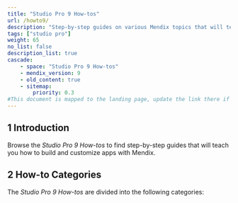 ```yaml
---
title: "Studio Pro 9 How-tos"
url: /howto9/
description: "Step-by-step guides on various Mendix topics that will teach you how to build and customize apps."
tags: ["studio pro"]
weight: 65
no_list: false
description_list: true
cascade:
    - space: "Studio Pro 9 How-tos"
    - mendix_version: 9
    - old_content: true
    - sitemap:
        priority: 0.3
#This document is mapped to the landing page, update the link there if renaming or moving the doc file.
---
```


## 1 Introduction

Browse the *Studio Pro 9 How-tos* to find step-by-step guides that will teach you how to build and customize apps with Mendix.

## 2 How-to Categories

The *Studio Pro 9 How-tos* are divided into the following categories:
